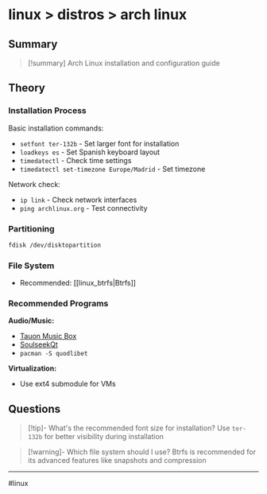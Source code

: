 # linux > distros > arch linux

## Summary
> [!summary]
> Arch Linux installation and configuration guide

## Theory

### Installation Process

Basic installation commands:
- `setfont ter-132b` - Set larger font for installation
- `loadkeys es` - Set Spanish keyboard layout
- `timedatectl` - Check time settings
- `timedatectl set-timezone Europe/Madrid` - Set timezone

Network check:
- `ip link` - Check network interfaces
- `ping archlinux.org` - Test connectivity

### Partitioning

```bash
fdisk /dev/disktopartition
```

### File System
- Recommended: [[linux_btrfs|Btrfs]]

### Recommended Programs

**Audio/Music:**
- [Tauon Music Box](https://aur.archlinux.org/packages/tauon-music-box)
- [SoulseekQt](https://aur.archlinux.org/packages/soulseekqt)
- `pacman -S quodlibet`

**Virtualization:**
- Use ext4 submodule for VMs

## Questions

> [!tip]- What's the recommended font size for installation?
> Use `ter-132b` for better visibility during installation

> [!warning]- Which file system should I use?
> Btrfs is recommended for its advanced features like snapshots and compression

- - -
#linux